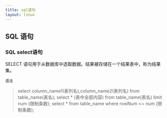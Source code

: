 ```yaml
---
title: sql语句
layout: linux
---
```


## SQL 语句

### SQL select语句
SELECT 语句用于从数据库中选取数据。结果被存储在一个结果表中，称为结果集。

`语法`
> select column_name1(表列名),column_name2(表列名) from table_name(表名);
select * (表中全部内容) from table_name(表名) limit num (限制条数);
select * from table_name where rowNum <= num (限制条数);
